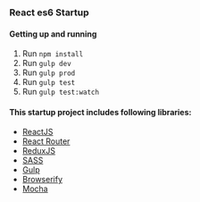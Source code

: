 ### React es6 Startup

#### Getting up and running

1. Run `npm install`
2. Run `gulp dev`
3. Run `gulp prod`
4. Run `gulp test`
5. Run `gulp test:watch`

#### This startup project includes following libraries:

- [ReactJS](https://github.com/facebook/react)
- [React Router](https://github.com/rackt/react-router)
- [ReduxJS](https://github.com/reactjs/redux)
- [SASS](http://sass-lang.com/)
- [Gulp](http://gulpjs.com/)
- [Browserify](http://browserify.org/)
- [Mocha](https://github.com/mochajs/mocha)

